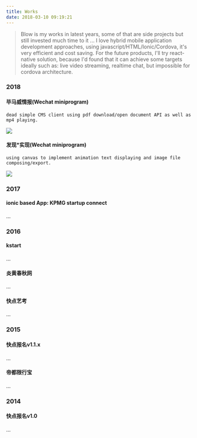 ```yaml
---
title: Works
date: 2018-03-10 09:19:21
---
```


> Blow is my works in latest years, some of that are side projects but still invested much time to it ...
> I love hybrid mobile application development approaches, using javascript/HTML/Ionic/Cordova, it's very efficient and cost saving.
> For the future products, I'll try react-native solution, because I'd found that it can achieve some targets ideally such as: live video streaming, realtime chat, but impossible for cordova architecture.

### 2018

#### 毕马威情报(Wechat miniprogram)

```
dead simple CMS client using pdf download/open document API as well as mp4 playing.
```

![](/img/bmwqb.png)


#### 发现*实现(Wechat miniprogram)

```
using canvas to implement animation text displaying and image file composing/export.
```

![](/img/discover_2.png)


### 2017

#### ionic based App: KPMG startup connect

...

### 2016


#### kstart

...

#### 炎黄春秋网

...

#### 快点艺考


...


### 2015

#### 快点报名v1.1.x

...

#### 帝都限行宝


...


### 2014

#### 快点报名v1.0

...
